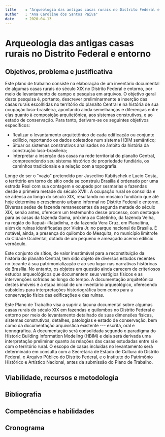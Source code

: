 ```yaml
---
title    : "Arqueologia das antigas casas rurais no Distrito Federal e entorno"
author   : "Ana Caroline dos Santos Paiva"
date     : 2020-04-13
---
```


Arqueologia das antigas casas rurais no Distrito Federal e entorno
==================================================================

Objetivos, problema e justificativa
-----------------------------------

Este plano de trabalho consiste na elaboração de um inventário
documental de algumas casas rurais do século XIX no Distrito Federal e
entorno, por meio de levantamento de campo e pesquisa em arquivos. O
objetivo geral desta pesquisa é, portanto, descrever preliminarmente a
inserção das casas rurais escolhidas no território do planalto Central e
na história de sua ocupação luso-brasileira, apontando ainda semelhanças
e diferenças entre elas quanto à composição arquitetônica, aos sistemas
construtivos, e ao estado de conservação. Para tanto, derivam-se os
seguintes objetivos específicos:

- Realizar o levantamento arquitetônico de cada edificação ou conjunto
  edilício, reportando os dados coletados num sistema HBIM semântico;
- Situar os sistemas construtivos analisados no âmbito da história da
  construção luso-brasileira;
- Interpretar a inserção das casas na rede territorial do planalto
  Central, compreendendo seu sistema histórico de propriedade fundiária,
  os caminhos tradicionais e a relação com a topografia.

Longe de ser o "vazio" pretendido por Juscelino Kubitschek e Lucio Costa,
o território em torno do sítio onde se construiu Brasília é ordenado por
uma estrada Real com sua contagem e ocupado por sesmarias e fazendas
desde a primeira metade do século XVIII. A ocupação rural se consolida e
se adensa ao longo do século XIX, resultando no mosaico fundiário que
até hoje determina o crescimento urbano informal no Distrito Federal e
entorno. Diversas sedes de fazenda remanescentes da segunda metade do
século XIX, senão antes, oferecem um testemunho desse processo, com
destaque para as casas da fazenda Gama, próxima ao Catetinho, da fazenda
Velha, na região do Itapuã--Rajadinha, e da fazenda Vera Cruz, em
Planaltina, além de ruínas identificadas por Vieira Jr. no parque
nacional de Brasília. É notável, ainda, a presença do quilombo do
Mesquita, no município limítrofe da Cidade Ocidental, dotado de um
pequeno e ameaçado acervo edilício vernáculo.

Este conjunto de sítios, de valor inestimável para a reconstituição da
história do planalto Central, tem sido objeto de diversos estudos
recentes no tocante à sua patrimonialização e ao seu lugar nas
narrativas históricas de Brasília. No entanto, os objetos em questão
ainda carecem de criteriosos estudos arqueológicos que documentem seus
vestígios físicos e as intervenções sofridas ao longo do tempo. A
documentação arquitetônica destes imóveis é a etapa inicial de um
inventário arqueológico, oferecendo subsídios para interpretações
historiográfica bem como para a conservação física das edificações e das
ruínas.

Este Plano de Trabalho visa a suprir a lacuna documental sobre algumas
casas rurais do século XIX em fazendas e quilombos no Distrito Federal e
entorno por meio do levantamento detalhado de suas dimensões físicas,
sistemas construtivos, detalhes, patologias e estado de conservação, bem
como da documentação arquivística existente --- escrita, oral e
iconográfica. A documentação será consolidada segundo o paradigma do
Historic Building Information Modeling (HBIM) e dela será derivada uma
interpretação preliminar quanto às relações das casas estudadas entre si
e com o território rural. O escopo de casas incluídas no levantamento
será determinado em consulta com a Secretaria de Estado de Cultura do
Distrito Federal, o Arquivo Público do Distrito Federal, e o Instituto
do Patrimônio Histórico e Artístico Nacional, antes da submissão do
Plano de Trabalho.


<!--
   -Inserir aqui o resumo do plano de trabalho, contendo objetivos, problema
   -de pesquisa do aluno e justificativa para o desenvolvimento do plano, de
   -maneira a demonstrar claramente a adequação do plano ao projeto de
   -pesquisa e ao nível de pesquisa de iniciação científica.
   -
   -Texto com 5000 caracteres.
   -->

Viabilidade, recursos e metodologia
-----------------------------------

<!--
   -Inserir a descrição da metodologia da pesquisa contendo os passos
   -metodológicos necessários para a sua execução e para o alcance dos
   -objetivos enunciados. Também devem ser descritos os recursos materiais
   -(bibliografia, computadores, softwares, metodologias, equipamentos de
   -laboratório, reagentes e outros materiais e equipamentos de pesquisa) e
   -a infraestrutura (laboratórios, salas de pesquisa, salas de informática
   -e outros espaços) disponíveis para a execução do plano de trabalho do
   -aluno, de maneira a mostrar a viabilidade da execução da pesquisa.
   -
   -Texto com 4000 caracteres.
   -->

Bibliografia
------------

<!--
   -Preenchimento não obrigatório, caso a bibliografia do plano de trabalho
   -do(a) Aluno(a) já esteja inclusa na bibliografia da proposta de pesquisa
   -do(a) Orientador(a)
   -
   -Texto com no máximo 2000 caracteres.
   -->

Competências e habilidades
--------------------------

<!--
   -Texto com no máximo 1000 caracteres.
   -->

Cronograma
----------

<!--
   -Mês a mês
   -->

